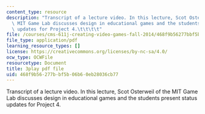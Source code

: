 ```yaml
---
content_type: resource
description: "Transcript of a lecture video. In this lecture, Scot Osterweil of the\
  \ MIT Game Lab discusses design in educational games and the students present status\
  \ updates for Project 4.\t\t\t\t"
file: /courses/cms-611j-creating-video-games-fall-2014/468f9b56277bbf5b06b60eb28036cb77_s8At7cnDelQ.pdf
file_type: application/pdf
learning_resource_types: []
license: https://creativecommons.org/licenses/by-nc-sa/4.0/
ocw_type: OCWFile
resourcetype: Document
title: 3play pdf file
uid: 468f9b56-277b-bf5b-06b6-0eb28036cb77
---
```

Transcript of a lecture video. In this lecture, Scot Osterweil of the MIT Game Lab discusses design in educational games and the students present status updates for Project 4.				
